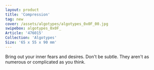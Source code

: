 ```yaml
---
layout: product
title: 'Compression'
tag: new
cover: /assets/algotypes/algotypes_0x0F_00.jpg
swipebox: algotypes_0x0F_
Article: '476015'
Collection: 'Algotypes'
Size: '65 x 55 x 90 mm'
---
```

Bring out your inner fears and desires. Don\'t be subtle. They aren\'t as numerous or complicated as you think.
